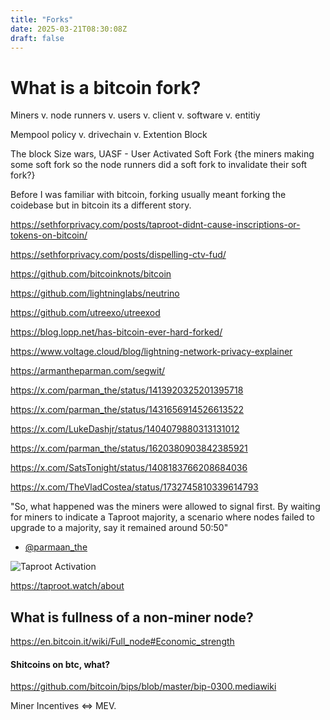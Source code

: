```yaml
---
title: "Forks"
date: 2025-03-21T08:30:08Z
draft: false
---
```


# What is a bitcoin fork?

Miners v. node runners v. users v. client v. software v. entitiy

Mempool policy v. drivechain v. Extention Block

The block Size wars, UASF - User Activated Soft Fork {the miners making some soft fork so the node runners did a soft fork to invalidate their soft fork?} 

Before I was familiar with bitcoin, forking usually meant forking the coidebase but in bitcoin its a different story.

https://sethforprivacy.com/posts/taproot-didnt-cause-inscriptions-or-tokens-on-bitcoin/

https://sethforprivacy.com/posts/dispelling-ctv-fud/

https://github.com/bitcoinknots/bitcoin

https://github.com/lightninglabs/neutrino

https://github.com/utreexo/utreexod

https://blog.lopp.net/has-bitcoin-ever-hard-forked/

https://www.voltage.cloud/blog/lightning-network-privacy-explainer

https://armantheparman.com/segwit/

https://x.com/parman_the/status/1413920325201395718

https://x.com/parman_the/status/1431656914526613522

https://x.com/LukeDashjr/status/1404079880313131012

https://x.com/parman_the/status/1620380903842385921

https://x.com/SatsTonight/status/1408183766208684036

https://x.com/TheVladCostea/status/1732745810339614793

"So, what happened was the miners were allowed to signal first. By waiting for miners to indicate a Taproot majority, a scenario where nodes failed to upgrade to a majority, say it remained around 50:50"

- [@parmaan_the](https://x.com/parman_the/status/1431660759579250693?s=19)

![Taproot Activation](images/taproot-watch.jpg)

https://taproot.watch/about

## What is fullness of a non-miner node? 

https://en.bitcoin.it/wiki/Full_node#Economic_strength

#### Shitcoins on btc, what? 

https://github.com/bitcoin/bips/blob/master/bip-0300.mediawiki

Miner Incentives <=> MEV. 

